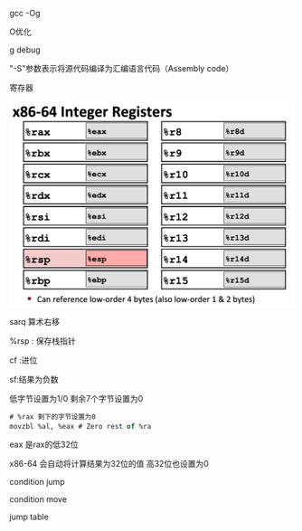 





gcc -Og

O优化

g debug



"-S"参数表示将源代码编译为汇编语言代码（Assembly code）







寄存器



![](https://raw.githubusercontent.com/imattdu/img/main/img/202307130024386.png)









sarq 算术右移









%rsp : 保存栈指针







cf :进位

sf:结果为负数









低字节设置为1/0 剩余7个字节设置为0







```sql
# %rax 剩下的字节设置为0
movzbl %al, %eax # Zero rest of %ra 
```



eax 是rax的低32位

x86-64 会自动将计算结果为32位的值 高32位也设置为0





























condition jump

condition move

jump table